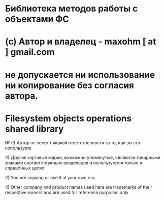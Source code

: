 #
# Библиотека методов работы с объектами ФС
# (c) Автор и владелец -  maxohm [ at ] gmail.com
# не допускается ни использование ни копирование без согласия автора.
#
# Filesystem objects operations shared library
№
(!) Автор не несет никакой ответственности за то, как вы это используете

(!) Другие торговые марки, возможно упомянутые, являются товарными знаками соответствующих владельцев и используются только в справочных целях

(!) You are copying or use it at your own risc

(!) Other company and product names used here are trademarks of their respective owners and are used for reference purposes only